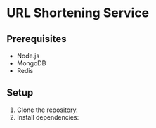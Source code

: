 # URL Shortening Service

## Prerequisites
- Node.js
- MongoDB
- Redis

## Setup
1. Clone the repository.
2. Install dependencies:
